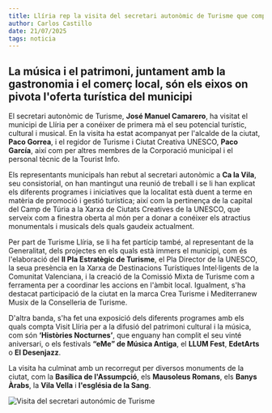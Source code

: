 ```yaml
---
title: Llíria rep la visita del secretari autonòmic de Turisme que comprova el seu potencial com a ciutat turística “Simfonia de Cultures” 
author: Carlos Castillo
date: 21/07/2025
tags: noticia
---
```


## La música i el patrimoni, juntament amb la gastronomia i el comerç local, són els eixos on pivota l'oferta turística del municipi


El secretari autonòmic de Turisme, **José Manuel Camarero**, ha visitat el municipi de Llíria per a conéixer de primera mà el seu potencial turístic, cultural i musical. En la visita ha estat acompanyat per l'alcalde de la ciutat, **Paco Gorrea**, i el regidor de Turisme i Ciutat Creativa UNESCO, **Paco García**, així com per altres membres de la Corporació municipal i el personal tècnic de la Tourist Info.

Els representants municipals han rebut al secretari autonòmic a **Ca la Vila**, seu consistorial, on han mantingut una reunió de treball i se li han explicat els diferents programes i iniciatives que la localitat està duent a terme en matèria de promoció i gestió turística; així com la pertinença de la capital del Camp de Túria a la Xarxa de Ciutats Creatives de la UNESCO, que serveix com a finestra oberta al món per a donar a conéixer els atractius monumentals i musicals dels quals gaudeix actualment.

Per part de Turisme Llíria, se li ha fet partícip també, al representant de la Generalitat, dels projectes en els quals està immers el municipi, com és l'elaboració del **II Pla Estratègic de Turisme**, el Pla Director de la UNESCO, la seua presència en la Xarxa de Destinacions Turístiques Intel·ligents de la Comunitat Valenciana, i la creació de la Comissió Mixta de Turisme com a ferramenta per a coordinar les accions en l'àmbit local. Igualment, s'ha destacat participació de la ciutat en la marca Crea Turisme i Mediterranew Musix de la Conselleria de Turisme.

D'altra banda, s'ha fet una exposició dels diferents programes amb els quals compta Visit Llíria per a la difusió del patrimoni cultural i la música, com són **‘Històries Nocturnes’**, que enguany han complit el seu vinté aniversari, o els festivals **“eMe” de Música Antiga**, el **LLUM Fest**, **EdetArts** o **El Desenjazz**.

La visita ha culminat amb un recorregut per diversos monuments de la ciutat, com la **Basílica de l'Assumpció**, els **Mausoleus Romans**, els **Banys Àrabs**, la **Vila Vella** i **l'església de la Sang**.

![ Visita del secretari autonómic de Turisme ](/assets/continguts/recursos/20250721-visitaLlíriasecretarioautonómicoTurismo.jpg "Visita del secretari autonómic de Turisme")